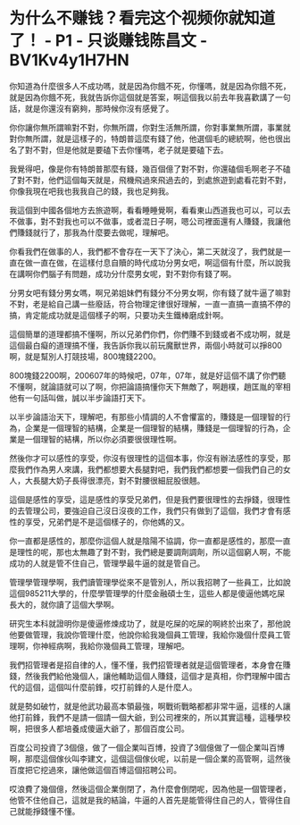 # 为什么不赚钱？看完这个视频你就知道了！ - P1 - 只谈赚钱陈昌文 - BV1Kv4y1H7HN

你知道為什麼很多人不成功嗎，就是因為你餓不死，你懂嗎，就是因為你餓不死，就是因為你餓不死，我就告訴你這個就是答案，啊這個我以前去年我喜歡講了一句話，就是你還沒有窮夠，那時候你沒有感覺了。

你你讓你無所謂嘛對不對，你無所謂，你對生活無所謂，你對事業無所謂，事業就對你無所謂，就是這樣子的，特朗普這麼有錢了他，他選個毛的總統啊，他也很出名了對不對，但是他就是要磕下去你懂嗎，老子就是要磕下去。

我覺得吧，像是你有特朗普那麼有錢，幾百個億了對不對，你還磕個毛啊老子不磕了對不對，他們這個每天就是，飛機飛過來飛過去的，到處旅遊到處看花對不對，你像我現在吧我也我我自己的錢，我也足夠我。

我這個到中國各個地方去旅遊啊，看看睡睡覺啊，看看東山西道我也可以，可以去不做事，對不對我也可以不做事，或者混日子啊，嗯公司裡面還有人賺錢，我讓他們賺錢就行了，那我為什麼要去做呢，理解吧。

你看我們在做事的人，我們都不會存在一天下了決心，第二天就沒了，我們就是一直在做一直在做，在這樣付息自贖的時代成功分男女吧，啊這個有什麼，所以說我在講啊你們腦子有問題，成功分什麼男女呢，對不對你有錢了啊。

分男女吧有錢分男女嗎，啊兄弟姐妹們有錢分不分男女啊，你有錢了就牛逼了嘛對不對，老是給自己講一些廢話，符合物理定律很好理解，一直一直搞一直搞不停的搞，肯定能成功就是這個樣子的啊，只要功夫生鐵棒磨成針啊。

這個簡單的道理都搞不懂啊，所以兄弟們你們，你們賺不到錢或者不成功啊，就是這個最白癡的道理搞不懂，我告訴你我以前玩魔獸世界，兩個小時就可以掙800啊，就是幫別人打競技場，800塊錢2200。

800塊錢2200啊，200607年的時候吧，07年，07年，就是好這個不講了你們聽不懂啊，就論語就可以了啊，你把論語搞懂你天下無敵了，啊趙樸，趙匡胤的宰相他有一句話叫做，誠以半步論語打天下。

以半步論語治天下，理解吧，有那些小情調的人不會懼富的，賺錢是一個理智的行為，企業是一個理智的結構，企業是一個理智的結構，賺錢是一個理智的行為，企業是一個理智的結構，所以你必須要很很理性啊。

然後你才可以感性的享受，你沒有很理性的這個本事，你沒有辦法感性的享受，那麼我們作為男人來講，我們都想要大長腿對吧，我們我們都想要一個我們自己的女人，大長腿大奶子長得很漂亮，對不對腰很細屁股很翹。

這個是感性的享受，這是感性的享受兄弟們，但是我們要很理性的去掙錢，很理性的去管理公司，要強迫自己沒日沒夜的工作，我們只有做到了這個，我們才會有感性的享受，兄弟們是不是這個樣子的，你他媽的又。

你一直都是感性的，那麼你這個人就是陰陽不協調，你一直都是感性的，那麼一直是理性的呢，那也太無趣了對不對，我們總是要調劑調劑，所以這個窮人啊，不能成功的人就是管不住自己，管理學最牛逼的就是管自己。

管理學管理學啊，我們讀管理學從來不是管別人，所以我招聘了一些員工，比如說這個985211大學的，什麼學管理學的什麼金融碩士生，這些人都是傻逼他媽吃屎長大的，就你讀了這個大學啊。

研究生本科就證明你是傻逼修煉成功了，就是吃屎的吃屎的啊終於出來了，那他說他要做管理，我說你管理什麼，他說你給我幾個員工管理，我給你幾個什麼員工管理啊，你神經病啊，我給你幾個員工管理，理解吧。

我們招管理者是招自律的人，懂不懂，我們招管理者就是這個管理者，本身會在賺錢，然後我們給他幾個人，讓他輔助這個人賺錢，這個才是真相，你們理解中國古代的這個，這個叫什麼前鋒，哎打前鋒的人是什麼人。

就是勢如破竹，就是他武功最高本領最強，啊戰術戰略都都非常牛逼，這樣的人讓他打前鋒，我們不是請一個請一個大爺，到公司裡來的，所以其實這種，這種學校啊，把很多人都培養成傻逼大爺了，那個百度公司。

百度公司投資了3個億，做了一個企業叫百博，投資了3個億做了一個企業叫百博啊，那麼這個傢伙叫李建文，這個這個傢伙呢，以前是一個企業的高管啊，這然後百度把它挖過來，讓他做這個百博這個招聘公司。

哎浪費了幾個億，然後這個企業倒閉了，為什麼會倒閉呢，因為他是一個管理者，他管不住他自己，這就是我的結論，牛逼的人首先是能管得住自己的人，管得住自己就能掙錢懂不懂。

